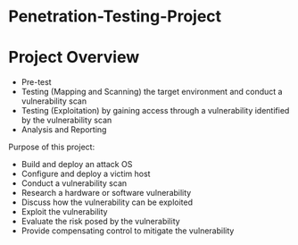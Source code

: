 # Penetration-Testing-Project

<h1>Project Overview</h1>  

- Pre-test
- Testing (Mapping and Scanning) the target environment and conduct a vulnerability scan
- Testing (Exploitation) by gaining access through a vulnerability identified by the vulnerability scan
- Analysis and Reporting

Purpose of this project:  

- Build and deploy an attack OS                       
- Configure and deploy a victim host
- Conduct a vulnerability scan
- Research a hardware or software vulnerability
- Discuss how the vulnerability can be exploited
- Exploit the vulnerability
- Evaluate the risk posed by the vulnerability
- Provide compensating control to mitigate the vulnerability



